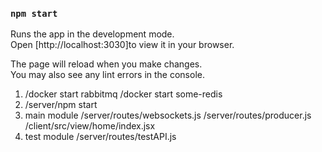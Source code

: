 
### `npm start`

Runs the app in the development mode.\
Open [http://localhost:3030]to view it in your browser.

The page will reload when you make changes.\
You may also see any lint errors in the console.

1. /docker start rabbitmq
   /docker start some-redis
2. /server/npm start
3. main module
   /server/routes/websockets.js
   /server/routes/producer.js
   /client/src/view/home/index.jsx
4. test module
   /server/routes/testAPI.js

